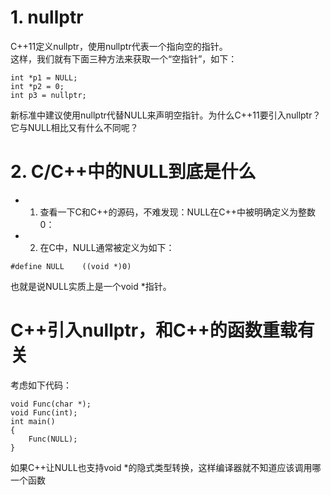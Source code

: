 # 1. nullptr
C++11定义nullptr，使用nullptr代表一个指向空的指针。  
这样，我们就有下面三种方法来获取一个“空指针”，如下：
```
int *p1 = NULL; 
int *p2 = 0;
int p3 = nullptr;
```
新标准中建议使用nullptr代替NULL来声明空指针。为什么C++11要引入nullptr？它与NULL相比又有什么不同呢？
# 2. C/C++中的NULL到底是什么
* 1. 查看一下C和C++的源码，不难发现：NULL在C++中被明确定义为整数0：
* 2. 在C中，NULL通常被定义为如下：
```
#define NULL    ((void *)0)
```
也就是说NULL实质上是一个void *指针。
# C++引入nullptr，和C++的函数重载有关
考虑如下代码：
```
void Func(char *);
void Func(int);
int main()
{
    Func(NULL);
}
```
如果C++让NULL也支持void *的隐式类型转换，这样编译器就不知道应该调用哪一个函数